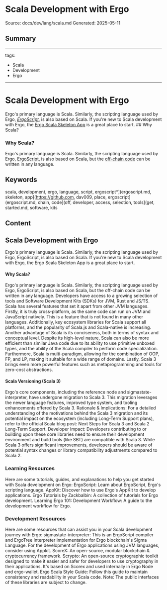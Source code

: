 # Scala Development with Ergo
Source: docs/dev/lang/scala.md
Generated: 2025-05-11

## Summary
---
tags:
  - Scala
  - Development
  - Ergo
---

# Scala Development with Ergo

Ergo's primary language is Scala. Similarly, the scripting language used by Ergo, [*ErgoScript*](ergoscript.md), is also based on Scala. If you're new to Scala development with Ergo, the [Ergo Scala Skeleton App](https://github.com/dav009/ergo-scala-skeleton-app) is a great place to start. ## Why Scala? 

### Why Scala?

Ergo's primary language is Scala. Similarly, the scripting language used by Ergo, [ErgoScript](ergoscript.md), is also based on Scala, but the [off-chain code](off-chain-overview.md) can be written in any language.

## Keywords
scala, development, ergo, language, script, ergoscript*](ergoscript.md, skeleton, app](https://github.com, dav009, place, ergoscript](ergoscript.md, chain, code](off, developer, access, selection, tools](get, started.md, software, kits

## Content
## Scala Development with Ergo
Ergo's primary language is Scala. Similarly, the scripting language used by Ergo, ErgoScript, is also based on Scala.
If you're new to Scala development with Ergo, the Ergo Scala Skeleton App is a great place to start.

#### Why Scala?
Ergo's primary language is Scala. Similarly, the scripting language used by Ergo, ErgoScript, is also based on Scala, but the off-chain code can be written in any language. Developers have access to a growing selection of tools and Software Development Kits (SDKs) for JVM, Rust and JS/TS.
Scala has several features that set it apart from other JVM languages.
Firstly, it is truly cross-platform, as the same code can run on JVM and JavaScript natively. This is a feature that is not found in many other languages.
Additionally, key ecosystem libraries for Scala support all platforms, and the popularity of Scala.js and Scala-native is increasing.
Another advantage of Scala is its conciseness, both in terms of syntax and conceptual level.
Despite its high-level nature, Scala can also be more efficient than similar Java code due to its ability to use primitive unboxed types, and the ability of the Scala compiler to perform code specialization.
Furthermore, Scala is multi-paradigm, allowing for the combination of OOP, FP, and LP, making it suitable for a wide range of domains.
Lastly, Scala 3 brings even more powerful features such as metaprogramming and tools for zero-cost abstractions.

#### Scala Versioning (Scala 3)
Ergo's core components, including the reference node and sigmastate-interpreter, have undergone migration to Scala 3. This migration leverages the newer language features, improved type system, and tooling enhancements offered by Scala 3.
Rationale & Implications: For a detailed understanding of the motivations behind the Scala 3 migration and its potential impact on the ecosystem (including Long-Term Support plans), refer to the official Scala blog post: Next Steps for Scala 3 and Scala 2 Long-Term Support.
Developer Impact: Developers contributing to or building upon these core libraries need to ensure their development environment and build tools (like SBT) are compatible with Scala 3. While Scala 3 offers significant improvements, developers should be aware of potential syntax changes or library compatibility adjustments compared to Scala 2.

### Learning Resources
Here are some tutorials, guides, and explanations to help you get started with Scala development on Ergo:
ErgoScript: Learn about ErgoScript, Ergo's scripting language.
AppKit: Discover how to use Ergo's AppKit to develop applications.
Ergo Tutorials by Zackbalbin: A collection of tutorials for Ergo development.
Learning Ergo 101: Development Workflow: A guide to the development workflow for Ergo.

### Development Resources
Here are some resources that can assist you in your Scala development journey with Ergo:
sigmastate-interpreter: This is an ErgoScript compiler and ErgoTree Interpreter implementation for Ergo blockchain's Sigma Language. For the development of Ergo applications using JVM languages, consider using Appkit.
ScoreX: An open-source, modular blockchain & cryptocurrency framework.
Scrypto: An open-source cryptographic toolkit designed to make it easier and safer for developers to use cryptography in their applications. It's based on Scorex and used internally in Ergo Node and ergo-wallet.
Ergo Scala Style Guide: Follow this guide to maintain consistency and readability in your Scala code.
Note: The public interfaces of these libraries are subject to change.
